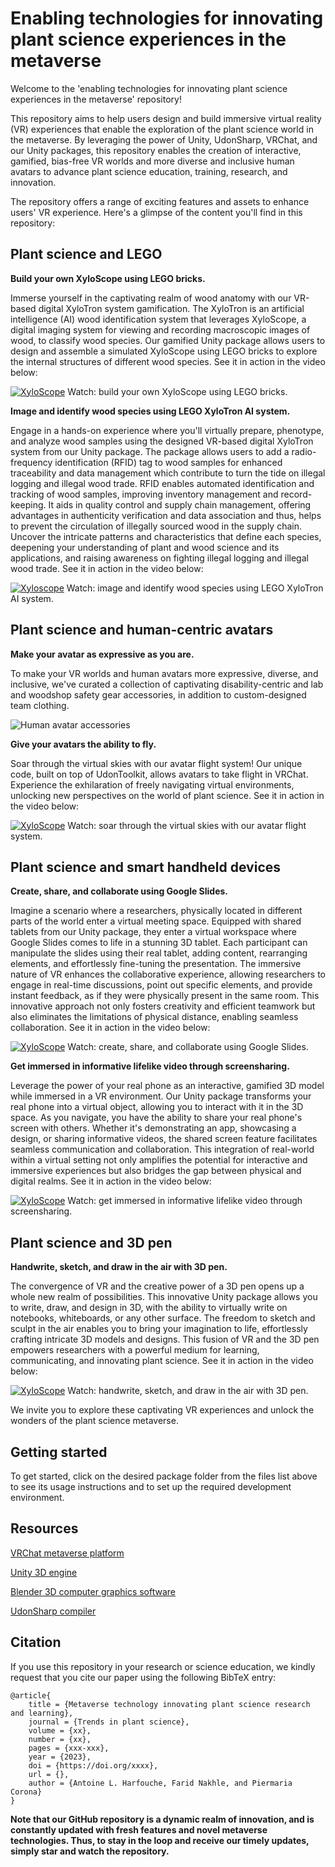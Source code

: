 
# Enabling technologies for innovating plant science experiences in the metaverse



Welcome to the 'enabling technologies for innovating plant science experiences in the metaverse' repository!

This repository aims to help users design and build immersive virtual reality (VR) experiences that enable the exploration of the plant science world in the metaverse. By leveraging the power of Unity, UdonSharp, VRChat, and our Unity packages, this repository enables the creation of interactive, gamified, bias-free VR worlds and more diverse and inclusive human avatars to advance plant science education, training, research, and innovation.

The repository offers a range of exciting features and assets to enhance users' VR experience. Here's a glimpse of the content you'll find in this repository:

## Plant science and LEGO

**Build your own XyloScope using LEGO bricks.**

Immerse yourself in the captivating realm of wood anatomy with our VR-based digital XyloTron system gamification. The XyloTron is an artificial intelligence (AI) wood identification system that leverages XyloScope, a digital imaging system for viewing and recording macroscopic images of wood, to classify wood species. Our gamified Unity package allows users to design and assemble a simulated XyloScope using LEGO bricks to explore the internal structures of different wood species. See it in action in the video below: 

[![XyloScope](http://faridnakhle.com/unitus/ToMTIPS/Xyloscope_Assembly_thumb.png)](http://faridnakhle.com/unitus/ToMTIPS/Xyloscope_Assembly.mp4)
Watch: build your own XyloScope using LEGO bricks.

**Image and identify wood species using LEGO XyloTron AI system.**

Engage in a hands-on experience where you'll virtually prepare, phenotype, and analyze wood samples using the designed VR-based digital XyloTron system from our Unity package. The package allows users to add a radio-frequency identification (RFID) tag to wood samples for enhanced traceability and data management which contribute to turn the tide on illegal logging and illegal wood trade. RFID enables automated identification and tracking of wood samples, improving inventory management and record-keeping. It aids in quality control and supply chain management, offering advantages in authenticity verification and data association and thus, helps to prevent the circulation of illegally sourced wood in the supply chain. Uncover the intricate patterns and characteristics that define each species, deepening your understanding of plant and wood science and its applications, and raising awareness on fighting illegal logging and illegal wood trade.  See it in action in the video below:

[![Xyloscope](http://faridnakhle.com/unitus/ToMTIPS/Xylotron_thumb.png)](http://faridnakhle.com/unitus/ToMTIPS/Xylotron_functional.mp4)
Watch: image and identify wood species using LEGO XyloTron AI system.

## Plant science and human-centric avatars

**Make your avatar as expressive as you are.**

To make your VR worlds and human avatars more expressive, diverse, and inclusive, we've curated a collection of captivating disability-centric and lab and woodshop safety gear accessories, in addition to custom-designed team clothing.

![Human avatar accessories](http://faridnakhle.com/unitus/ToMTIPS/avatars.png?v=1)

**Give your avatars the ability to fly.**

Soar through the virtual skies with our avatar flight system! Our unique code, built on top of UdonToolkit, allows avatars to take flight in VRChat. Experience the exhilaration of freely navigating virtual environments, unlocking new perspectives on the world of plant science. See it in action in the video below: 

[![XyloScope](http://faridnakhle.com/unitus/ToMTIPS/Flight_thumb.png)](http://faridnakhle.com/unitus/ToMTIPS/Flight.mp4)
Watch: soar through the virtual skies with our avatar flight system.

## Plant science and smart handheld devices

**Create, share, and collaborate using Google Slides.**

Imagine a scenario where a researchers, physically located in different parts of the world enter a virtual meeting space. Equipped with shared tablets from our Unity package, they enter a virtual workspace where Google Slides comes to life in a stunning 3D tablet. Each participant can manipulate the slides using their real tablet, adding content, rearranging elements, and effortlessly fine-tuning the presentation. The immersive nature of VR enhances the collaborative experience, allowing researchers to engage in real-time discussions, point out specific elements, and provide instant feedback, as if they were physically present in the same room. This innovative approach not only fosters creativity and efficient teamwork but also eliminates the limitations of physical distance, enabling seamless collaboration.  See it in action in the video below: 

[![XyloScope](http://faridnakhle.com/unitus/ToMTIPS/Tablet_thumb.png)](http://faridnakhle.com/unitus/ToMTIPS/Tablet.mp4)
Watch: create, share, and collaborate using Google Slides.

**Get immersed in informative lifelike video through screensharing.**

Leverage the power of your real phone as an interactive, gamified 3D model while immersed in a VR environment. Our Unity package transforms your real phone into a virtual object, allowing you to interact with it in the 3D space. As you navigate, you have the ability to share your real phone's screen with others. Whether it's demonstrating an app, showcasing a design, or sharing informative videos, the shared screen feature facilitates seamless communication and collaboration. This integration of real-world within a virtual setting not only amplifies the potential for interactive and immersive experiences but also bridges the gap between physical and digital realms.  See it in action in the video below: 

[![XyloScope](http://faridnakhle.com/unitus/ToMTIPS/Phone_thumb.png)](http://faridnakhle.com/unitus/ToMTIPS/Phone.mp4)
Watch: get immersed in informative lifelike video through screensharing.

## Plant science and 3D pen

**Handwrite, sketch, and draw in the air with 3D pen.**

The convergence of VR and the creative power of a 3D pen opens up a whole new realm of possibilities. This innovative Unity package allows you to write, draw, and design in 3D, with the ability to virtually write on notebooks, whiteboards, or any other surface. The freedom to sketch and sculpt in the air enables you to bring your imagination to life, effortlessly crafting intricate 3D models and designs. This fusion of VR and the 3D pen empowers researchers with a powerful medium for learning, communicating, and innovating plant science.  See it in action in the video below: 

[![XyloScope](http://faridnakhle.com/unitus/ToMTIPS/Pen_thumb.png)](http://faridnakhle.com/unitus/ToMTIPS/3DPen.mp4)
Watch: handwrite, sketch, and draw in the air with 3D pen.


We invite you to explore these captivating VR experiences and unlock the wonders of the plant science metaverse.

## Getting started

To get started, click on the desired package folder from the files list above to see its usage instructions and to set up the required development environment.

## Resources

[VRChat metaverse platform](https://hello.vrchat.com/)

[Unity 3D engine](https://unity.com/)

[Blender 3D computer graphics software](https://www.blender.org/)

[UdonSharp compiler](https://udonsharp.docs.vrchat.com/)

## Citation

If you use this repository in your research or science education, we kindly request that you cite our paper using the following BibTeX entry:

```
@article{
	title = {Metaverse technology innovating plant science research and learning},
	journal = {Trends in plant science},
	volume = {xx},
	number = {xx},
	pages = {xxx-xxx},
	year = {2023},
	doi = {https://doi.org/xxxx},
	url = {},
	author = {Antoine L. Harfouche, Farid Nakhle, and Piermaria Corona}
}
```

**Note that our GitHub repository is a dynamic realm of innovation, and is constantly updated with fresh features and novel metaverse technologies. Thus, to stay in the loop and receive our timely updates, simply star and watch the repository.**